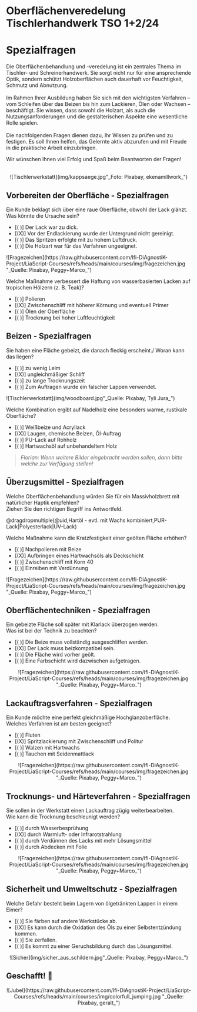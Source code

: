<!--

author:   Hilke Domsch
email:    hilke.domsch@gkz-ev.de
version:  0.0.1
language: de
narrator: Deutsch male

edit: true
date: 2025-09-15

icon: https://raw.githubusercontent.com/Ifi-DiAgnostiK-Project/LiaScript-Courses/refs/heads/main/img/Logo_234px.png
logo: img/woodboard.jpg

attribute: title image Von Bundesarchiv, Bild 183-41030-0002 / Draum / CC-BY-SA 3.0, CC BY-SA 3.0 de, https://commons.wikimedia.org/w/index.php?curid=5428443


attribute: Oberflächenveredlung I TSO 1/2024, Oberflächenveredlung II TSO 2/2024, Spezialfragen

comment:  Spezialfragen Oberflächengestaltung und Oberflächenbearbeitung Holz
title: Oberflächenveredelung Tischlerhandwerk TSO 1+2/24

link: https://raw.githubusercontent.com/Ifi-DiAgnostiK-Project/LiaScript-Courses/refs/heads/main/courses/style.css

import: https://raw.githubusercontent.com/Ifi-DiAgnostiK-Project/LiaScript_DragAndDrop_Template/refs/heads/main/README.md
        https://raw.githubusercontent.com/Ifi-DiAgnostiK-Project/Piktogramme/refs/heads/main/makros.md
        https://raw.githubusercontent.com/Ifi-DiAgnostiK-Project/Textilpflegesymbole/refs/heads/main/makros.md
        https://raw.githubusercontent.com/Ifi-DiAgnostiK-Project/LiaScript_ImageQuiz/refs/heads/main/README.md
        https://raw.githubusercontent.com/Ifi-DiAgnostiK-Project/Bildersammlung/refs/heads/main/makros.md


tags: [ Oberflächenveredelung, Tischler, Schleifen, Ölen, Lacke]

-->

# Oberflächenveredelung Tischlerhandwerk TSO 1+2/24 
<!-- class="highlight" -->
Spezialfragen
===

<!-- class="highlight; color: black" -->
Die Oberflächenbehandlung und -veredelung ist ein zentrales Thema im Tischler- und Schreinerhandwerk. Sie sorgt nicht nur für eine ansprechende Optik, sondern schützt Holzoberflächen auch dauerhaft vor Feuchtigkeit, Schmutz und Abnutzung.
<br> <br>
Im Rahmen Ihrer Ausbildung haben Sie sich mit den wichtigsten Verfahren – vom Schleifen über das Beizen bis hin zum Lackieren, Ölen oder Wachsen – beschäftigt. Sie wissen, dass sowohl die Holzart, als auch die Nutzungsanforderungen und die gestalterischen Aspekte eine wesentliche Rolle spielen.
<br> <br>
Die nachfolgenden Fragen dienen dazu, Ihr Wissen zu prüfen und zu festigen. Es soll Ihnen helfen, das Gelernte aktiv abzurufen und mit Freude in die praktische Arbeit einzubringen.

<!-- class="highlight" -->
Wir wünschen Ihnen viel Erfolg und Spaß beim Beantworten der Fragen! 

<br>
<center>
![Tischlerwerkstatt](img/kappsaege.jpg"_Foto: Pixabay, ekenamillwork_")<!-- style="max-width: 600px; width: 100%" -->
</center>

## Vorbereiten der Oberfläche - Spezialfragen 

<section class="flex-container border">
<div class="flex-child">

<!-- class="highlight" -->
Ein Kunde beklagt sich über eine raue Oberfläche, obwohl der Lack glänzt.\
Was könnte die Ursache sein?

<!-- data-randomize -->
- [( )] Der Lack war zu dick. 
- [(X)] Vor der Endlackierung wurde der Untergrund nicht gereinigt. 
- [( )] Das Spritzen erfolgte mit zu hohem Luftdruck.
- [( )] Die Holzart war für das Verfahren ungeeignet. 

</div>
<div class="flex-child-2 center">
![Fragezeichen](https://raw.githubusercontent.com/Ifi-DiAgnostiK-Project/LiaScript-Courses/refs/heads/main/courses/img/fragezeichen.jpg "_Quelle: Pixabay, Peggy+Marco_")<!-- style="max-width: 200px; width: 100%" -->

</div>
</section>


<section class="flex-container border">
<div class="flex-child">

<!-- class="highlight" -->
Welche Maßnahme verbessert die Haftung von wasserbasierten Lacken auf tropischen Hölzern (z. B. Teak)?

<!-- data-randomize -->
- [( )] Polieren
- [(X)] Zwischenschliff mit höherer Körnung und eventuell Primer
- [( )] Ölen der Oberfläche
- [( )] Trocknung bei hoher Luftfeuchtigkeit

</div>
</section>



## Beizen - Spezialfragen

<section class="flex-container border">
<div class="flex-child">

<!-- class="highlight" -->
Sie haben eine Fläche gebeizt, die danach fleckig erscheint./
Woran kann das liegen?

<!-- data-randomize -->
- [( )] zu wenig Leim
- [(X)] ungleichmäßiger Schliff
- [( )] zu lange Trocknungszeit
- [( )] Zum Auftragen wurde ein falscher Lappen verwendet.

</div>
<div class="flex-child-2 center">
![Tischlerwerkstatt](img/woodboard.jpg"_Quelle: Pixabay, Tyli Jura_") <!-- style="max-width: 300px; width: 100%" -->

</div>
</section>

<section class="flex-container border">
<div class="flex-child">

<!-- class="highlight" -->
Welche Kombination ergibt auf Nadelholz eine besonders warme, rustikale Oberfläche?

<!-- data-randomize -->
- [( )] Weißbeize und Acryllack
- [(X)] Laugen, chemische Beizen, Öl-Auftrag
- [( )] PU-Lack auf Rohholz
- [( )] Hartwachsöl auf unbehandeltem Holz

>_Florian: Wenn weitere Bilder eingebracht werden sollen, dann bitte welche zur Verfügung stellen!_

</div>
</section>

## Überzugsmittel - Spezialfragen

<section class="flex-container border">
<div class="flex-child">

<!-- class="highlight" -->
Welche Oberflächenbehandlung würden Sie für ein Massivholzbrett mit natürlicher Haptik empfehlen?\
Ziehen Sie den richtigen Begriff ins Antwortfeld.

<!-- data-randomize -->
@dragdropmultiple(@uid,Hartöl - evtl. mit Wachs kombiniert,PUR-Lack|Polyesterlack|UV-Lack)

</div>
</section>

<section class="flex-container border">
<div class="flex-child">

<!-- class="highlight" -->
Welche Maßnahme kann die Kratzfestigkeit einer geölten Fläche erhöhen?

<!-- data-randomize -->
- [( )] Nachpolieren mit Beize
- [(X)] Aufbringen eines Hartwachsöls als Deckschicht
- [( )] Zwischenschliff mit Korn 40
- [( )] Einreiben mit Verdünnung

</div>
<div class="flex-child-2 center">
![Fragezeichen](https://raw.githubusercontent.com/Ifi-DiAgnostiK-Project/LiaScript-Courses/refs/heads/main/courses/img/fragezeichen.jpg "_Quelle: Pixabay, Peggy+Marco_")<!-- style="max-width: 200px; width: 100%" -->

</div>
</section>


## Oberflächentechniken - Spezialfragen

<section class="flex-container border">
<div class="flex-child">

<!-- class="highlight" -->
Ein gebeizte Fläche soll später mit Klarlack überzogen werden.\
Was ist bei der Technik zu beachten?

<!-- data-randomize -->
- [( )] Die Beize muss vollständig ausgeschliffen werden.
- [(X)] Der Lack muss beizkompatibel sein. 
- [( )] Die Fläche wird vorher geölt.
- [( )] Eine Farbschicht wird dazwischen aufgetragen. 


</div>
</section>

<center>
![Fragezeichen](https://raw.githubusercontent.com/Ifi-DiAgnostiK-Project/LiaScript-Courses/refs/heads/main/courses/img/fragezeichen.jpg "_Quelle: Pixabay, Peggy+Marco_")<!-- style="max-width: 200px; width: 100%" -->
</center>

## Lackauftragsverfahren - Spezialfragen

<section class="flex-container border">
<div class="flex-child">

<!-- class="highlight" -->
Ein Kunde möchte eine perfekt gleichmäßige Hochglanzoberfläche.\
Welches Verfahren ist am besten geeignet?

<!-- data-randomize -->
- [( )] Fluten
- [(X)] Spritzlackierung mit Zwischenschliff und Politur
- [( )] Walzen mit Hartwachs
- [( )] Tauchen mit Seidenmattlack


</div>
</section>

<center>
![Fragezeichen](https://raw.githubusercontent.com/Ifi-DiAgnostiK-Project/LiaScript-Courses/refs/heads/main/courses/img/fragezeichen.jpg "_Quelle: Pixabay, Peggy+Marco_")<!-- style="max-width: 200px; width: 100%" -->
</center>



## Trocknungs- und Härteverfahren - Spezialfragen

<section class="flex-container border">
<div class="flex-child">

<!-- class="highlight" -->
Sie sollen in der Werkstatt einen Lackauftrag zügig weiterbearbeiten.\
Wie kann die Trocknung beschleunigt werden?

<!-- data-randomize -->
- [( )] durch Wasserbesprühung
- [(X)] durch Warmluft- oder Infrarotstrahlung
- [( )] durch Verdünnen des Lacks mit mehr Lösungsmittel
- [( )] durch Abdecken mit Folie


</div>
</section>

<center>
![Fragezeichen](https://raw.githubusercontent.com/Ifi-DiAgnostiK-Project/LiaScript-Courses/refs/heads/main/courses/img/fragezeichen.jpg "_Quelle: Pixabay, Peggy+Marco_")<!-- style="max-width: 300px; width: 100%" -->
</center>

## Sicherheit und Umweltschutz - Spezialfragen

<section class="flex-container border">
<div class="flex-child">

<!-- class="highlight" -->
Welche Gefahr besteht beim Lagern von ölgetränkten Lappen in einem Eimer?

<!-- data-randomize -->
- [( )] Sie färben auf andere Werkstücke ab.
- [(X)] Es kann durch die Oxidation des Öls zu einer Selbstentzündung kommen. 
- [( )] Sie zerfallen.
- [( )] Es kommt zu einer Geruchsbildung durch das Lösungsmittel. 

</div>
</section>

<center>
![Sicher](img/sicher_aus_schildern.jpg"_Quelle: Pixabay, Peggy+Marco_")<!-- style="max-width: 500px; width: 100%" -->
</center>

## Geschafft! 🙌


<center>
![Jubel](https://raw.githubusercontent.com/Ifi-DiAgnostiK-Project/LiaScript-Courses/refs/heads/main/courses/img/colorfull_jumping.jpg "_Quelle: Pixabay, geralt_")
</center>
